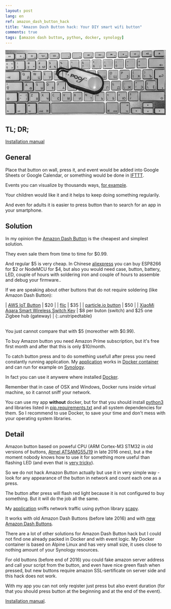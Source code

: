 ```yaml
---
layout: post
lang: en
ref: amazon_dash_button_hack
title: "Amazon Dash Button hack: Your DIY smart wifi button"
comments: true
tags: [amazon dash button, python, docker, synology]
---
```


![](/images/amazon_dash.png)

## TL; DR;
[Installation manual](/posts/en/amazon_dash_button_hack_install.html)

## General

Place that button on wall, press it, and event would be added into Google Sheets 
or Google Calendar, or something would be done in [IFTTT](https://ifttt.com).

Events you can visualize by thousands ways, 
[for example](/posts/en/iot_calendar_synology.html).

Your children would like it and it helps to keep doing something regularily.

And even for adults it is easier to press button than to search for an app in your 
smartphone.

## Solution

In my opinion the
[Amazon Dash Button](https://www.amazon.com/b/?ie=UTF8&node=10667898011)
is the cheapest and simplest solution.

They even sale them from time to time for $0.99.

And regular $5 is very cheap.
In Chinese [aliexpress](https://www.aliexpress.com) you can buy ESP8266 for $2 or NodeMCU for $4, 
but also you would need case, button, battery, LED, couple of hours with soldering iron
and couple of hours to assemble and debug your firmware..

If we are speaking about other buttons that do not require soldering (like Amazon Dash Button):

| [AWS IoT Button](https://aws.amazon.com/iotbutton/) | $20 | 
| [flic](https://flic.io/store/) | $35 |
| [particle.io button](https://store.particle.io/#internet-button) | $50 |
| [XiaoMi Aqara Smart Wireless Switch Key](https://www.aliexpress.com/wholesale?catId=0&initiative_id=SB_20180105060003&SearchText=XiaoMi+Aqara+Smart+Wireless+Switch+Key) | $8 per buton (switch) and $25 one Zigbee hub (gateway) |
{:.unstripedtable}

<br>
You just cannot compare that with $5 (moreother with $0.99).

To buy Amazon button you need Amazon Prime subscription, but it's free first month
and after that this is only $10/month.

To catch button press and to do something usefull after press you need constantly running application. 
My [application](https://github.com/masterandrey/docker-amazon-dash-button-hack/) works in 
[Docker container](https://hub.docker.com/r/masterandrey/docker-amazon-dash-button-hack/) 
and can run for example on [Synology](https://www.synology.com). 

In fact you can use it anywere where installed 
[Docker](https://www.docker.com).

Remember that in case of OSX and Windows, Docker runs inside virtual machine, so it cannot sniff
your network.

You can use my app **without** docker, but for that you should install 
[python3](https://www.python.org/downloads/) and libraries listed in
[pip.requirements.txt](https://github.com/masterandrey/docker-amazon-dash-button-hack/blob/master/pip.requirements.txt)
and all system dependencies for them.
So I recommend to use Docker, to save your time and don't mess with your operating system libraries.

## Detail

Amazon button based on poweful CPU (ARM Cortex-M3 STM32 in old versions of buttons,
[Atmel ATSAMG55J19](http://www.atmel.com/images/atmel-11289-32-bit-cortex-m4-microcontroller-sam-g55_summary-datasheet.pdf) 
in late 2016 ones), but a the moment nobody knows how to use it for
something more useful than flashing LED (and even that is 
[very tricky](http://key-basher.blogspot.ru/2016/09/amazon-dash-button-version-2.html)).

So we do not hack Amazon Button actually but use it in very simple way - look for 
any appearance of the button in network and count each one as a press.

The button after press will flash red light because it is not configured to buy something.
But it will do the job all the same.

My [application](https://github.com/masterandrey/docker-amazon-dash-button-hack) sniffs
 network traffic using python library [scapy](https://github.com/phaethon/scapy).
 
It works with old Amazon Dash Buttons (before late 2016) and with 
[new Amazon Dash Buttons](https://mpetroff.net/2016/07/new-amazon-dash-button-teardown-jk29lp/).

There are a lot of other solutions for Amazon Dash Button hack
but I could not find one already packed in Docker and with event logic.
My Docker container is based on Alpine Linux and has very small size, it uses close to nothing
amount of your Synology resources.

For old buttons (before end of 2016) you could fake amazon server address and
call your script from the button, and even have nice green flash when pressed, but new buttons
require amazon SSL-sertificate on server side and this hack does not work.

With my app you can not only reqister just press but also event duration (for that you 
should press button at the beginning and at the end of the event).

[Installation manual](/posts/en/amazon_dash_button_hack_install.html).
